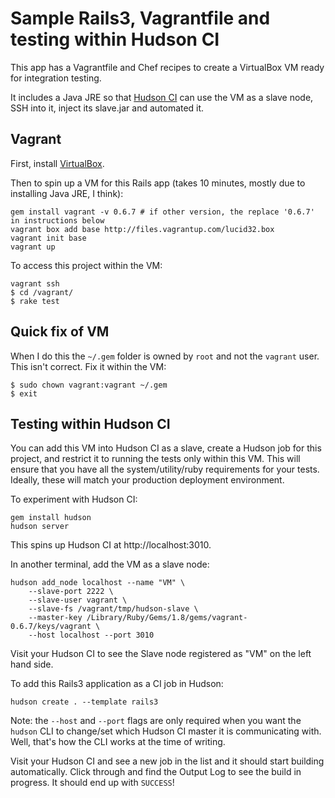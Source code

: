 # Sample Rails3, Vagrantfile and testing within Hudson CI

This app has a Vagrantfile and Chef recipes to create a VirtualBox VM ready for integration testing.

It includes a Java JRE so that [Hudson CI](http://hudson-ci.org/) can use the VM as a slave node, SSH into it, inject its slave.jar and automated it.

## Vagrant

First, install [VirtualBox](http://virtualbox.org/).

Then to spin up a VM for this Rails app (takes 10 minutes, mostly due to installing Java JRE, I think):

    gem install vagrant -v 0.6.7 # if other version, the replace '0.6.7' in instructions below
    vagrant box add base http://files.vagrantup.com/lucid32.box
    vagrant init base
    vagrant up

To access this project within the VM:

    vagrant ssh
    $ cd /vagrant/
    $ rake test

## Quick fix of VM

When I do this the `~/.gem` folder is owned by `root` and not the `vagrant` user. This isn't correct. Fix it within the VM:

    $ sudo chown vagrant:vagrant ~/.gem
    $ exit

## Testing within Hudson CI

You can add this VM into Hudson CI as a slave, create a Hudson job for this project, and restrict it to running the tests only within this VM. This will ensure that you have all the system/utility/ruby requirements for your tests. Ideally, these will match your production deployment environment.

To experiment with Hudson CI:

    gem install hudson
    hudson server

This spins up Hudson CI at http://localhost:3010. 

In another terminal, add the VM as a slave node:

    hudson add_node localhost --name "VM" \
        --slave-port 2222 \
        --slave-user vagrant \
        --slave-fs /vagrant/tmp/hudson-slave \
        --master-key /Library/Ruby/Gems/1.8/gems/vagrant-0.6.7/keys/vagrant \
        --host localhost --port 3010

Visit your Hudson CI to see the Slave node registered as "VM" on the left hand side.

To add this Rails3 application as a CI job in Hudson:

    hudson create . --template rails3

Note: the `--host` and `--port` flags are only required when you want the `hudson` CLI to change/set which Hudson CI master it is communicating with. Well, that's how the CLI works at the time of writing.

Visit your Hudson CI and see a new job in the list and it should start building automatically. Click through and find the Output Log to see the build in progress. It should end up with `SUCCESS`!

